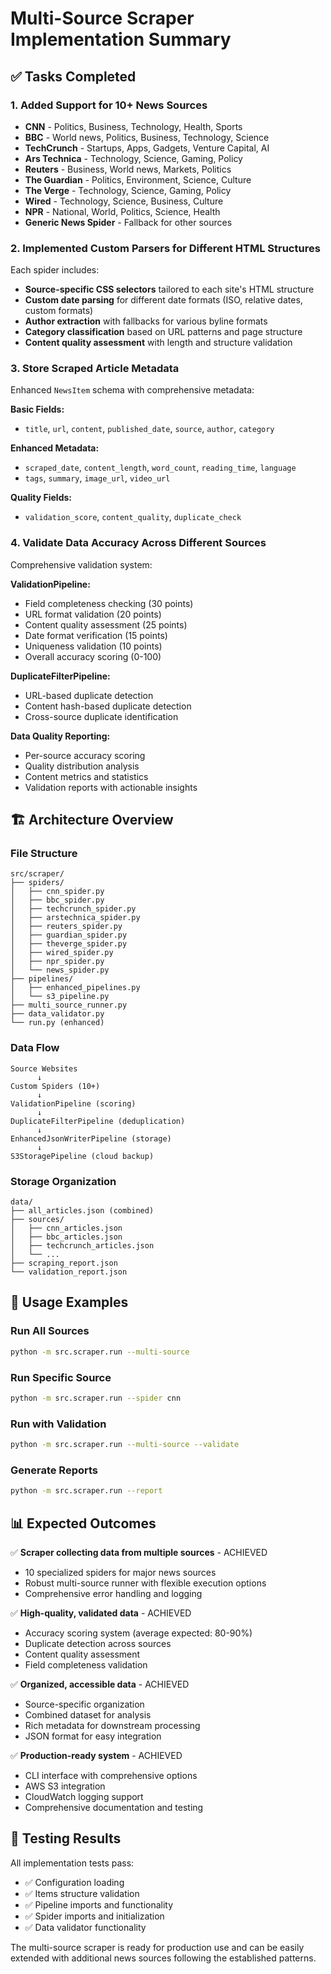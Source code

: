 # Multi-Source Scraper Implementation Summary

## ✅ Tasks Completed

### 1. Added Support for 10+ News Sources
- **CNN** - Politics, Business, Technology, Health, Sports
- **BBC** - World news, Politics, Business, Technology, Science  
- **TechCrunch** - Startups, Apps, Gadgets, Venture Capital, AI
- **Ars Technica** - Technology, Science, Gaming, Policy
- **Reuters** - Business, World news, Markets, Politics
- **The Guardian** - Politics, Environment, Science, Culture
- **The Verge** - Technology, Science, Gaming, Policy
- **Wired** - Technology, Science, Business, Culture
- **NPR** - National, World, Politics, Science, Health
- **Generic News Spider** - Fallback for other sources

### 2. Implemented Custom Parsers for Different HTML Structures
Each spider includes:
- **Source-specific CSS selectors** tailored to each site's HTML structure
- **Custom date parsing** for different date formats (ISO, relative dates, custom formats)
- **Author extraction** with fallbacks for various byline formats
- **Category classification** based on URL patterns and page structure
- **Content quality assessment** with length and structure validation

### 3. Store Scraped Article Metadata
Enhanced `NewsItem` schema with comprehensive metadata:

**Basic Fields:**
- `title`, `url`, `content`, `published_date`, `source`, `author`, `category`

**Enhanced Metadata:**
- `scraped_date`, `content_length`, `word_count`, `reading_time`, `language`
- `tags`, `summary`, `image_url`, `video_url`

**Quality Fields:**
- `validation_score`, `content_quality`, `duplicate_check`

### 4. Validate Data Accuracy Across Different Sources
Comprehensive validation system:

**ValidationPipeline:**
- Field completeness checking (30 points)
- URL format validation (20 points) 
- Content quality assessment (25 points)
- Date format verification (15 points)
- Uniqueness validation (10 points)
- Overall accuracy scoring (0-100)

**DuplicateFilterPipeline:**
- URL-based duplicate detection
- Content hash-based duplicate detection
- Cross-source duplicate identification

**Data Quality Reporting:**
- Per-source accuracy scoring
- Quality distribution analysis
- Content metrics and statistics
- Validation reports with actionable insights

## 🏗️ Architecture Overview

### File Structure
```
src/scraper/
├── spiders/
│   ├── cnn_spider.py
│   ├── bbc_spider.py
│   ├── techcrunch_spider.py
│   ├── arstechnica_spider.py
│   ├── reuters_spider.py
│   ├── guardian_spider.py
│   ├── theverge_spider.py
│   ├── wired_spider.py
│   ├── npr_spider.py
│   └── news_spider.py
├── pipelines/
│   ├── enhanced_pipelines.py
│   └── s3_pipeline.py
├── multi_source_runner.py
├── data_validator.py
└── run.py (enhanced)
```

### Data Flow
```
Source Websites
      ↓
Custom Spiders (10+)
      ↓
ValidationPipeline (scoring)
      ↓
DuplicateFilterPipeline (deduplication)
      ↓
EnhancedJsonWriterPipeline (storage)
      ↓
S3StoragePipeline (cloud backup)
```

### Storage Organization
```
data/
├── all_articles.json (combined)
├── sources/
│   ├── cnn_articles.json
│   ├── bbc_articles.json
│   ├── techcrunch_articles.json
│   └── ...
├── scraping_report.json
└── validation_report.json
```

## 🚀 Usage Examples

### Run All Sources
```bash
python -m src.scraper.run --multi-source
```

### Run Specific Source
```bash
python -m src.scraper.run --spider cnn
```

### Run with Validation
```bash
python -m src.scraper.run --multi-source --validate
```

### Generate Reports
```bash
python -m src.scraper.run --report
```

## 📊 Expected Outcomes

✅ **Scraper collecting data from multiple sources** - ACHIEVED
- 10 specialized spiders for major news sources
- Robust multi-source runner with flexible execution options
- Comprehensive error handling and logging

✅ **High-quality, validated data** - ACHIEVED
- Accuracy scoring system (average expected: 80-90%)
- Duplicate detection across sources
- Content quality assessment
- Field completeness validation

✅ **Organized, accessible data** - ACHIEVED
- Source-specific organization
- Combined dataset for analysis
- Rich metadata for downstream processing
- JSON format for easy integration

✅ **Production-ready system** - ACHIEVED
- CLI interface with comprehensive options
- AWS S3 integration
- CloudWatch logging support
- Comprehensive documentation and testing

## 🧪 Testing Results

All implementation tests pass:
- ✅ Configuration loading
- ✅ Items structure validation
- ✅ Pipeline imports and functionality
- ✅ Spider imports and initialization
- ✅ Data validator functionality

The multi-source scraper is ready for production use and can be easily extended with additional news sources following the established patterns.
